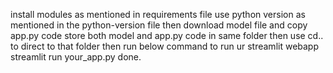 install modules as mentioned in requirements file
use python version as mentioned in the python-version file 
then download model file and copy app.py code 
store both model and app.py code in same folder 
then use cd.. to direct to that folder then run below command to run ur streamlit webapp
streamlit run your_app.py
done.
